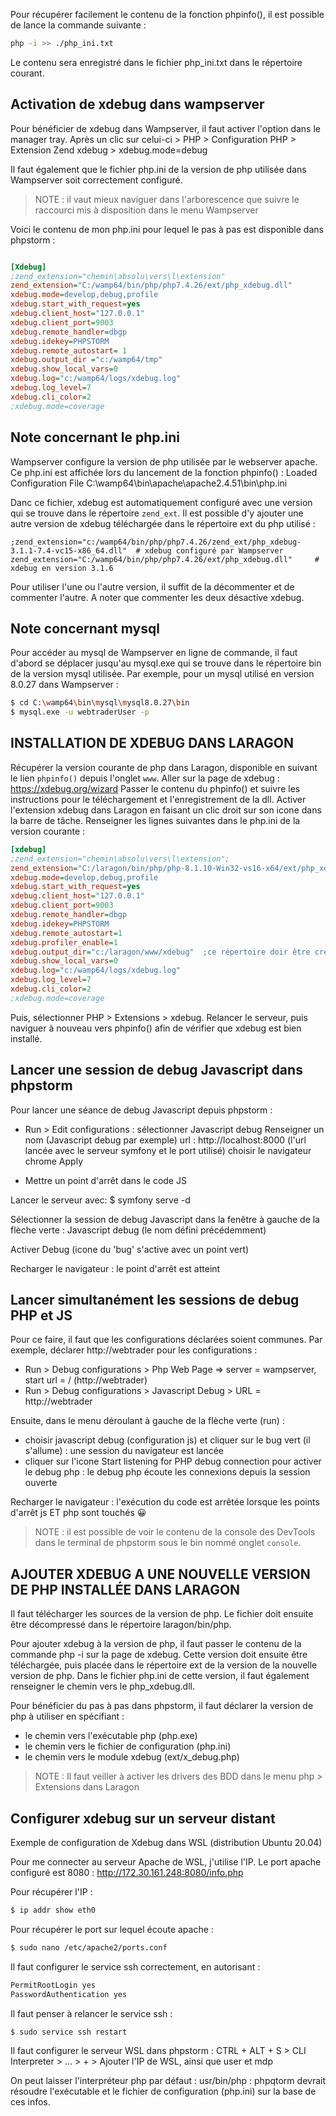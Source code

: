 Pour récupérer facilement le contenu de la fonction phpinfo(), il est possible de lance la commande suivante :

```bash
php -i >> ./php_ini.txt
```

Le contenu sera enregistré dans le fichier php_ini.txt dans le répertoire courant.

## Activation de xdebug dans wampserver

Pour bénéficier de xdebug dans Wampserver, il faut activer l'option dans le manager tray.
Après un clic sur celui-ci > PHP > Configuration PHP > Extension Zend xdebug > xdebug.mode=debug

Il faut également que le fichier php.ini de la version de php utilisée dans Wampserver soit correctement configuré.
>NOTE : il vaut mieux naviguer dans l'arborescence que suivre le raccourci mis à disposition dans le menu Wampserver

Voici le contenu de mon php.ini pour lequel le pas à pas est disponible dans phpstorm :

```ini

[Xdebug]
;zend_extension="chemin\absolu\vers\l\extension"
zend_extension="C:/wamp64/bin/php/php7.4.26/ext/php_xdebug.dll"
xdebug.mode=develop,debug,profile
xdebug.start_with_request=yes 
xdebug.client_host="127.0.0.1"
xdebug.client_port=9003
xdebug.remote_handler=dbgp
xdebug.idekey=PHPSTORM
xdebug.remote_autostart= 1
xdebug.output_dir ="c:/wamp64/tmp"
xdebug.show_local_vars=0
xdebug.log="c:/wamp64/logs/xdebug.log"
xdebug.log_level=7
xdebug.cli_color=2
;xdebug.mode=coverage
```

## Note concernant le php.ini

Wampserver configure la version de php utilisée par le webserver apache. Ce php.ini est affichée lors du lancement de la fonction phpinfo() : Loaded Configuration File	C:\wamp64\bin\apache\apache2.4.51\bin\php.ini

Danc ce fichier, xdebug est automatiquement configuré avec une version qui se trouve dans le répertoire `zend_ext`.
Il est possible d'y ajouter une autre version de xdebug téléchargée dans le répertoire ext du php utilisé :

```ìni
;zend_extension="c:/wamp64/bin/php/php7.4.26/zend_ext/php_xdebug-3.1.1-7.4-vc15-x86_64.dll"  # xdebug configuré par Wampserver
zend_extension="C:/wamp64/bin/php/php7.4.26/ext/php_xdebug.dll"     # xdebug en version 3.1.6
```

Pour utiliser l'une ou l'autre version, il suffit de la décommenter et de commenter l'autre. A noter que commenter les deux désactive xdebug.

## Note concernant mysql

Pour accéder au mysql de Wampserver en ligne de commande, il faut d'abord se déplacer jusqu'au mysql.exe qui se trouve dans le répertoire bin de la version mysql utilisée. Par exemple, pour un mysql utilisé en version 8.0.27 dans Wampserver :

```bash
$ cd C:\wamp64\bin\mysql\mysql8.0.27\bin
$ mysql.exe -u webtraderUser -p
```

## INSTALLATION DE XDEBUG DANS LARAGON

Récupérer la version courante de php dans Laragon, disponible en suivant le lien `phpinfo()` depuis l'onglet `www`.
Aller sur la page de xdebug : https://xdebug.org/wizard
Passer le contenu du phpinfo() et suivre les instructions pour le téléchargement et l'enregistrement de la dll.
Activer l'extension xdebug dans Laragon en faisant un clic droit sur son icone dans la barre de tâche.
Renseigner les lignes suivantes dans le php.ini de la version courante :

```ini
[xdebug]
;zend_extension="chemin\absolu\vers\l\extension";
zend_extension="C:/laragon/bin/php/php-8.1.10-Win32-vs16-x64/ext/php_xdebug.dll"  ;renseigner le chemin vers la dll téléchargée précédemment
xdebug.mode=develop,debug,profile
xdebug.start_with_request=yes
xdebug.client_host="127.0.0.1"
xdebug.client_port=9003
xdebug.remote_handler=dbgp
xdebug.idekey=PHPSTORM
xdebug.remote_autostart=1
xdebug.profiler_enable=1
xdebug.output_dir="c:/laragon/www/xdebug"  ;ce répertoire doir être créé dans Laragon afin de recevoir les logs en provenance de xdebug
xdebug.show_local_vars=0
xdebug.log="c:/wamp64/logs/xdebug.log"
xdebug.log_level=7
xdebug.cli_color=2
;xdebug.mode=coverage
```

Puis, sélectionner PHP > Extensions > xdebug.
Relancer le serveur, puis naviguer à nouveau vers phpinfo() afin de vérifier que xdebug est bien installé.

## Lancer une session de debug Javascript dans phpstorm

Pour lancer une séance de debug Javascript depuis phpstorm :

- Run > Edit configurations : sélectionner Javascript debug
	Renseigner un nom (Javascript debug par exemple)
	url : http://localhost:8000 (l'url lancée avec le serveur symfony et le port utilisé)
	choisir le navigateur chrome
	Apply

- Mettre un point d'arrêt dans le code JS

Lancer le serveur avec: $ symfony serve -d

Sélectionner la session de debug Javascript dans la fenêtre à gauche de la flèche verte : Javascript debug (le nom défini précédemment)

Activer Debug (icone du 'bug' s'active avec un point vert)

Recharger le navigateur : le point d'arrêt est atteint

## Lancer simultanément les sessions de debug PHP et JS

Pour ce faire, il faut que les configurations déclarées soient communes.
Par exemple, déclarer http://webtrader pour les configurations :

- Run > Debug configurations > Php Web Page => server = wampserver, start url = / (http://webtrader)
- Run > Debug configurations > Javascript Debug > URL = http://webtrader

Ensuite, dans le menu déroulant à gauche de la flèche verte (run) :
- choisir javascript debug (configuration js) et cliquer sur le bug vert (il s'allume) : une session du navigateur est lancée
- cliquer sur l'icone Start listening for PHP debug connection pour activer le debug php : le debug php écoute les connexions depuis la session ouverte

Recharger le navigateur : l'exécution du code est arrêtée lorsque les points d'arrêt js ET php sont touchés 😀

>NOTE : il est possible de voir le contenu de la console des DevTools dans le terminal de phpstorm sous le bin nommé onglet `console`.

## AJOUTER XDEBUG A UNE NOUVELLE VERSION DE PHP INSTALLÉE DANS LARAGON

Il faut télécharger les sources de la version de php.
Le fichier doit ensuite être décompressé dans le répertoire laragon/bin/php.

Pour ajouter xdebug à la version de php, il faut passer le contenu de la commande php -i sur la page de xdebug.
Cette version doit ensuite être téléchargée, puis placée dans le répertoire ext de la version de la nouvelle version de php.
Dans le fichier php.ini de cette version, il faut également renseigner le chemin vers le php_xdebug.dll.

Pour bénéficier du pas à pas dans phpstorm, il faut déclarer la version de php à utiliser en spécifiant :

- le chemin vers l'exécutable php (php.exe)
- le chemin vers le fichier de configuration (php.ini)
- le chemin vers le module xdebug (ext/x_debug.php)

>NOTE : Il faut veiller à activer les drivers des BDD dans le menu php > Extensions dans Laragon

## Configurer xdebug sur un serveur distant

Exemple de configuration de Xdebug dans WSL (distribution Ubuntu 20.04)

Pour me connecter au serveur Apache de WSL, j'utilise l'IP. Le port apache configuré est 8080 :
http://172.30.161.248:8080/info.php

Pour récupérer l'IP :

```bash
$ ip addr show eth0
```

Pour récupérer le port sur lequel écoute apache :

```bash
$ sudo nano /etc/apache2/ports.conf
```

Il faut configurer le service ssh correctement, en autorisant :

```bash
PermitRootLogin yes
PasswordAuthentication yes
```

Il faut penser à relancer le service ssh :

```bash
$ sudo service ssh restart
```

Il faut configurer le serveur WSL dans phpstorm : CTRL + ALT + S > CLI Interpreter > ... > + > Ajouter l'IP de WSL, ainsi que user et mdp

On peut laisser l'interpréteur php par défaut : usr/bin/php : phpqtorm devrait résoudre l'exécutable et le fichier de configuration (php.ini) sur la base de ces infos.
